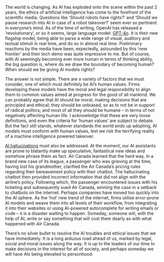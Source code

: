 The world is changing. As AI has exploded onto the scene within the past 2 years, the ethics of artificial intelligence has come to the forefront of the scientific media. Questions like ‘Should robots have rights?’ and ‘Should we pause research into AI in case of a robot takeover?’ seem ever so pertinent in everyone’s mind. As of the time of writing, OpenAI has released a ‘revolutionary’, or so it seems, large language model: [GPT-4o](https://openai.com/index/hello-gpt-4o/). It is their new flagship model, being able to parse a wide range of visual, auditory and textual stimuli in real time, and do so in almost real time. Preliminary reactions by the media have been, expectedly, astounded by this ‘new frontier’ and their tech demo was quite impressive to me. But of course, with AI seemingly becoming ever more human in terms of thinking ability, the big question is, where do we draw the boundary of becoming human? When should we be giving AI models rights?

The answer is not simple. There are a variety of factors that we must consider, one of which must definitely be AI’s human values. Firms developing these models have the moral and legal responsibility to align them to common values aimed at progress for the good of all mankind. We can probably agree that AI should be moral, making decisions that are principled and ethical; they should be unbiased, so as to not be in support of radical politics; and most of all they should be humane – in terms of not negatively affecting human life. I acknowledge that these are very loose definitions, and even the criteria for ‘human values’ are subject to debate. But the fact still stands, whatever standards the world ends up adopting, AI models must conform with human values, lest we risk the terrifying reality of a machine intelligence powered takeover.

[AI hallucinations](https://www.ibm.com/topics/ai-hallucinations) must also be addressed. At the moment, our AI assistants are prone to blatantly make up speculative, fantastical new ideas and somehow phrase them as fact. Air Canada learned that the hard way. In a brand new case of its league, a passenger who was grieving at the time, having lost his grandmother, clarified the Air Canada’s pricing rules regarding their bereavement policy with their chatbot. The hallucinating chatbot then provided incorrect information that did not align with the airline’s policy. Following which, the passenger encountered issues with his ticketing and subsequently sued Air Canada, winning the case in a setback to chatbots on the internet. Perhaps companies have moved too quickly into the AI sphere. As the ‘hot’ new trend of the internet, firms utilise error-prone AI models and weave them into all levels of their workflow, from integrating it into their websites or using AI-powered autocomplete for writing emails or code – it is a disaster waiting to happen. Someday, someone will, with the help of AI, write or say something that will cost them dearly as with what happened with AIr Canada.

There’s no silver bullet to resolve the AI troubles and ethical issues that we have immediately. It is a long arduous road ahead of us, marked by legal, social and moral issues along the way. It is up to the leaders of our time to make decisions in the interest for all of society, and perhaps someday we will have AIs being elevated to personhood.
